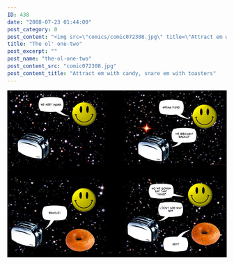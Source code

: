 ```yaml
---
ID: 438
date: "2008-07-23 01:44:00"
post_category: 0
post_content: "<img src=\"comics/comic072308.jpg\" title=\"Attract em with candy, snare em with toasters\" />"
title: "The ol' one-two"
post_excerpt: ""
post_name: "the-ol-one-two"
post_content_src: "comic072308.jpg"
post_content_title: "Attract em with candy, snare em with toasters"
---
```



[![Attract em with candy, snare em with toasters](/comics-hi-res/comic072308.jpg)](/comics-hi-res/comic072308.jpg "Attract em with candy, snare em with toasters")
